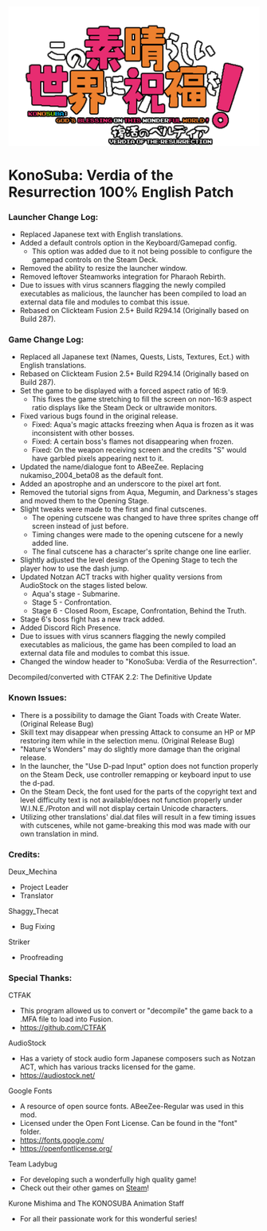 ![Logo](https://github.com/YunyunsFriends/Konosuba-Verdia-EN-Full/blob/c15937e56e6404d2c7b5bf7da0acba5da8374be7/githubassets/Logo.png)
# KonoSuba: Verdia of the Resurrection 100% English Patch

### Launcher Change Log:

- Replaced Japanese text with English translations.
- Added a default controls option in the Keyboard/Gamepad config.
	- This option was added due to it not being possible to configure the gamepad controls on the Steam Deck.
- Removed the ability to resize the launcher window.
- Removed leftover Steamworks integration for Pharaoh Rebirth.
- Due to issues with virus scanners flagging the newly compiled executables as malicious, the launcher has been compiled to load an external data file and modules to combat this issue.
- Rebased on Clickteam Fusion 2.5+ Build R294.14 (Originally based on Build 287).

### Game Change Log:

- Replaced all Japanese text (Names, Quests, Lists, Textures, Ect.) with English translations.
- Rebased on Clickteam Fusion 2.5+ Build R294.14 (Originally based on Build 287).
- Set the game to be displayed with a forced aspect ratio of 16:9.
	- This fixes the game stretching to fill the screen on non-16:9 aspect ratio displays like the Steam Deck or ultrawide monitors.
- Fixed various bugs found in the original release.
	- Fixed: Aqua's magic attacks freezing when Aqua is frozen as it was inconsistent with other bosses.
	- Fixed: A certain boss's flames not disappearing when frozen.
	- Fixed: On the weapon receiving screen and the credits "S" would have garbled pixels appearing next to it.
- Updated the name/dialogue font to ABeeZee. Replacing nukamiso_2004_beta08 as the default font.
- Added an apostrophe and an underscore to the pixel art font.
- Removed the tutorial signs from Aqua, Megumin, and Darkness's stages and moved them to the Opening Stage.
- Slight tweaks were made to the first and final cutscenes.
	- The opening cutscene was changed to have three sprites change off screen instead of just before.
	- Timing changes were made to the opening cutscene for a newly added line.
	- The final cutscene has a character's sprite change one line earlier.
- Slightly adjusted the level design of the Opening Stage to tech the player how to use the dash jump.
- Updated Notzan ACT tracks with higher quality versions from AudioStock on the stages listed below.
	- Aqua's stage - Submarine.
	- Stage 5 - Confrontation.
	- Stage 6 - Closed Room, Escape, Confrontation, Behind the Truth.
- Stage 6's boss fight has a new track added.
- Added Discord Rich Presence.
- Due to issues with virus scanners flagging the newly compiled executables as malicious, the game has been compiled to load an external data file and modules to combat this issue.
- Changed the window header to "KonoSuba: Verdia of the Resurrection".

Decompiled/converted with CTFAK 2.2: The Definitive Update

### Known Issues:

- There is a possibility to damage the Giant Toads with Create Water. (Original Release Bug)
- Skill text may disappear when pressing Attack to consume an HP or MP restoring item while in the selection menu. (Original Release Bug)
- "Nature's Wonders" may do slightly more damage than the original release.
- In the launcher, the "Use D-pad Input" option does not function properly on the Steam Deck, use controller remapping or keyboard input to use the d-pad.
- On the Steam Deck, the font used for the parts of the copyright text and level difficulty text is not available/does not function properly under W.I.N.E./Proton and will not display certain Unicode characters.
- Utilizing other translations' dial.dat files will result in a few timing issues with cutscenes, while not game-breaking this mod was made with our own translation in mind.

### Credits:

Deux_Mechina
- Project Leader
- Translator

Shaggy_Thecat
- Bug Fixing
	
Striker
- Proofreading

### Special Thanks:

CTFAK
- This program allowed us to convert or "decompile" the game back to a .MFA file to load into Fusion.
- https://github.com/CTFAK

AudioStock
- Has a variety of stock audio form Japanese composers such as Notzan ACT, which has various tracks licensed for the game.
- https://audiostock.net/

Google Fonts
- A resource of open source fonts. ABeeZee-Regular was used in this mod.
- Licensed under the Open Font License. Can be found in the "font" folder.
- https://fonts.google.com/
- https://openfontlicense.org/

Team Ladybug
- For developing such a wonderfully high quality game!
- Check out their other games on [Steam](https://store.steampowered.com/search/?developer=Team%20Ladybug)!

Kurone Mishima and The KONOSUBA Animation Staff
- For all their passionate work for this wonderful series!
